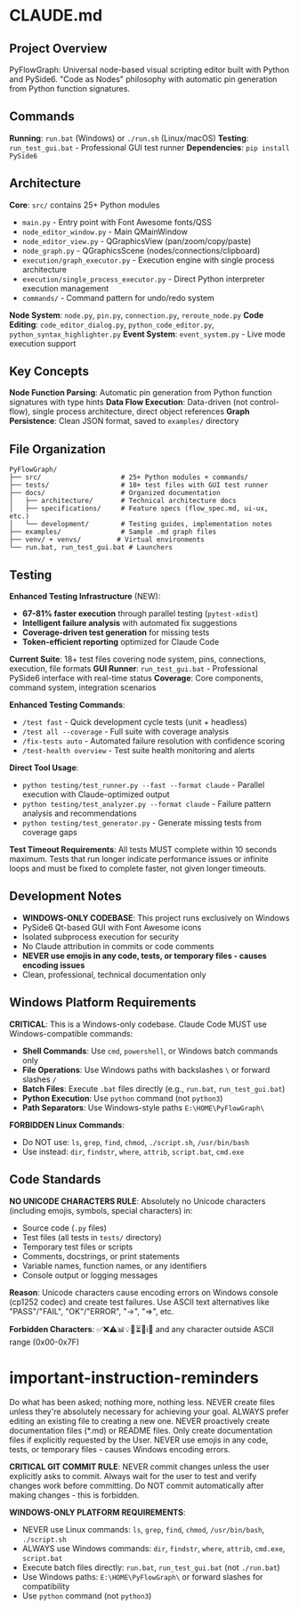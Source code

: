 # CLAUDE.md

## Project Overview

PyFlowGraph: Universal node-based visual scripting editor built with Python and PySide6. "Code as Nodes" philosophy with automatic pin generation from Python function signatures.

## Commands

**Running**: `run.bat` (Windows) or `./run.sh` (Linux/macOS)
**Testing**: `run_test_gui.bat` - Professional GUI test runner
**Dependencies**: `pip install PySide6`

## Architecture

**Core**: `src/` contains 25+ Python modules

- `main.py` - Entry point with Font Awesome fonts/QSS
- `node_editor_window.py` - Main QMainWindow
- `node_editor_view.py` - QGraphicsView (pan/zoom/copy/paste)
- `node_graph.py` - QGraphicsScene (nodes/connections/clipboard)
- `execution/graph_executor.py` - Execution engine with single process architecture
- `execution/single_process_executor.py` - Direct Python interpreter execution management
- `commands/` - Command pattern for undo/redo system

**Node System**: `node.py`, `pin.py`, `connection.py`, `reroute_node.py`
**Code Editing**: `code_editor_dialog.py`, `python_code_editor.py`, `python_syntax_highlighter.py`
**Event System**: `event_system.py` - Live mode execution support

## Key Concepts

**Node Function Parsing**: Automatic pin generation from Python function signatures with type hints
**Data Flow Execution**: Data-driven (not control-flow), single process architecture, direct object references
**Graph Persistence**: Clean JSON format, saved to `examples/` directory

## File Organization

```
PyFlowGraph/
├── src/                    # 25+ Python modules + commands/
├── tests/                  # 18+ test files with GUI test runner
├── docs/                   # Organized documentation
│   ├── architecture/       # Technical architecture docs
│   ├── specifications/     # Feature specs (flow_spec.md, ui-ux, etc.)
│   └── development/        # Testing guides, implementation notes
├── examples/               # Sample .md graph files
├── venv/ + venvs/         # Virtual environments
└── run.bat, run_test_gui.bat # Launchers
```

## Testing

**Enhanced Testing Infrastructure** (NEW):
- **67-81% faster execution** through parallel testing (`pytest-xdist`)
- **Intelligent failure analysis** with automated fix suggestions
- **Coverage-driven test generation** for missing tests
- **Token-efficient reporting** optimized for Claude Code

**Current Suite**: 18+ test files covering node system, pins, connections, execution, file formats
**GUI Runner**: `run_test_gui.bat` - Professional PySide6 interface with real-time status
**Coverage**: Core components, command system, integration scenarios

**Enhanced Testing Commands**:
- `/test fast` - Quick development cycle tests (unit + headless)
- `/test all --coverage` - Full suite with coverage analysis
- `/fix-tests auto` - Automated failure resolution with confidence scoring
- `/test-health overview` - Test suite health monitoring and alerts

**Direct Tool Usage**:
- `python testing/test_runner.py --fast --format claude` - Parallel execution with Claude-optimized output
- `python testing/test_analyzer.py --format claude` - Failure pattern analysis and recommendations
- `python testing/test_generator.py` - Generate missing tests from coverage gaps

**Test Timeout Requirements**: All tests MUST complete within 10 seconds maximum. Tests that run longer indicate performance issues or infinite loops and must be fixed to complete faster, not given longer timeouts.

## Development Notes

- **WINDOWS-ONLY CODEBASE**: This project runs exclusively on Windows
- PySide6 Qt-based GUI with Font Awesome icons
- Isolated subprocess execution for security
- No Claude attribution in commits or code comments
- **NEVER use emojis in any code, tests, or temporary files - causes encoding issues**
- Clean, professional, technical documentation only

## Windows Platform Requirements

**CRITICAL**: This is a Windows-only codebase. Claude Code MUST use Windows-compatible commands:

- **Shell Commands**: Use `cmd`, `powershell`, or Windows batch commands only
- **File Operations**: Use Windows paths with backslashes `\` or forward slashes `/`
- **Batch Files**: Execute `.bat` files directly (e.g., `run.bat`, `run_test_gui.bat`)
- **Python Execution**: Use `python` command (not `python3`)
- **Path Separators**: Use Windows-style paths `E:\HOME\PyFlowGraph\`

**FORBIDDEN Linux Commands**:
- Do NOT use: `ls`, `grep`, `find`, `chmod`, `./script.sh`, `/usr/bin/bash`
- Use instead: `dir`, `findstr`, `where`, `attrib`, `script.bat`, `cmd.exe`

## Code Standards

**NO UNICODE CHARACTERS RULE**: Absolutely no Unicode characters (including emojis, symbols, special characters) in:

- Source code (`.py` files)
- Test files (all tests in `tests/` directory)
- Temporary test files or scripts
- Comments, docstrings, or print statements
- Variable names, function names, or any identifiers
- Console output or logging messages

**Reason**: Unicode characters cause encoding errors on Windows console (cp1252 codec) and create test failures. Use ASCII text alternatives like "PASS"/"FAIL", "OK"/"ERROR", "->", "=>", etc.

**Forbidden Characters**: ✅❌⚠️📊💡🔄⏳🚨ℹ️🎯 and any character outside ASCII range (0x00-0x7F)

# important-instruction-reminders

Do what has been asked; nothing more, nothing less.
NEVER create files unless they're absolutely necessary for achieving your goal.
ALWAYS prefer editing an existing file to creating a new one.
NEVER proactively create documentation files (*.md) or README files. Only create documentation files if explicitly requested by the User.
NEVER use emojis in any code, tests, or temporary files - causes Windows encoding errors.

**CRITICAL GIT COMMIT RULE**: NEVER commit changes unless the user explicitly asks to commit. Always wait for the user to test and verify changes work before committing. Do NOT commit automatically after making changes - this is forbidden.

**WINDOWS-ONLY PLATFORM REQUIREMENTS**:
- NEVER use Linux commands: `ls`, `grep`, `find`, `chmod`, `/usr/bin/bash`, `./script.sh`
- ALWAYS use Windows commands: `dir`, `findstr`, `where`, `attrib`, `cmd.exe`, `script.bat`
- Execute batch files directly: `run.bat`, `run_test_gui.bat` (not `./run.bat`)
- Use Windows paths: `E:\HOME\PyFlowGraph\` or forward slashes for compatibility
- Use `python` command (not `python3`)
